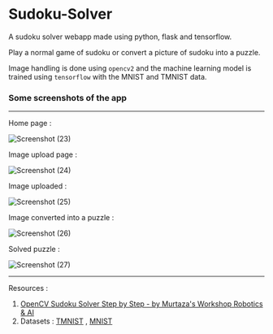 # Sudoku-Solver 

A sudoku solver webapp made using python, flask and tensorflow.

Play a normal game of sudoku or convert a picture of sudoku into a puzzle. 


Image handling is done using `opencv2` and the machine learning model is trained using `tensorflow` with the MNIST and TMNIST data.

### Some screenshots of the app
---
Home page :

![Screenshot (23)](https://user-images.githubusercontent.com/20702053/230773382-7c0566a3-bee4-477c-ac4f-f7c1bb6cc94c.png)

Image upload page :

![Screenshot (24)](https://user-images.githubusercontent.com/20702053/230773386-fa4afb44-dbed-41ef-b7a3-f40aee92e6fe.png)

Image uploaded :

![Screenshot (25)](https://user-images.githubusercontent.com/20702053/230773389-af5200df-ad10-4169-88e2-d81d37dcc6e4.png)

Image converted into a puzzle :

![Screenshot (26)](https://user-images.githubusercontent.com/20702053/230773391-7b2d0ce3-0a2d-4ccc-bc49-3981208a6a98.png)

Solved puzzle :

![Screenshot (27)](https://user-images.githubusercontent.com/20702053/230773393-200bee78-2157-4e04-ad24-55a56fc8bb12.png)

---

Resources :
1. [OpenCV Sudoku Solver Step by Step - by Murtaza's Workshop Robotics & AI](https://www.youtube.com/watch?v=qOXDoYUgNlU&t=2040s&ab_channel=Murtaza%27sWorkshop-RoboticsandAI)
2. Datasets : [TMNIST](https://www.kaggle.com/datasets/7a2a5621ee8c66c1aba046f9810a79aa27aafdbbe5d6a475b861d2ba8552d1fc) , [MNIST](https://www.kaggle.com/datasets/hojjatk/mnist-dataset)
